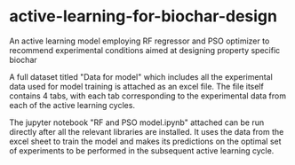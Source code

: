 # active-learning-for-biochar-design
An active learning model employing RF regressor and PSO optimizer to recommend experimental conditions aimed at designing property specific biochar

A full dataset titled "Data for model" which includes all the experimental data used for model training is attached as an excel file. The file itself contains 4 tabs, with each tab corresponding to the experimental data from each of the active learning cycles.

The jupyter notebook "RF and PSO model.ipynb" attached can be run directly after all the relevant libraries are installed. It uses the data from the excel sheet to train the model and makes its predictions on the optimal set of experiments to be performed in the subsequent active learning cycle.

